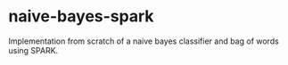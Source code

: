 # naive-bayes-spark

Implementation from scratch of a naive bayes classifier and bag of words using SPARK.





